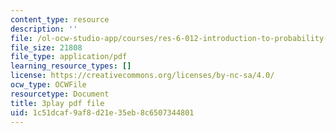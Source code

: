 ```yaml
---
content_type: resource
description: ''
file: /ol-ocw-studio-app/courses/res-6-012-introduction-to-probability-spring-2018/1c51dcaf9af8d21e35eb8c6507344801_yJsO5955ZE.pdf
file_size: 21808
file_type: application/pdf
learning_resource_types: []
license: https://creativecommons.org/licenses/by-nc-sa/4.0/
ocw_type: OCWFile
resourcetype: Document
title: 3play pdf file
uid: 1c51dcaf-9af8-d21e-35eb-8c6507344801
---
```

